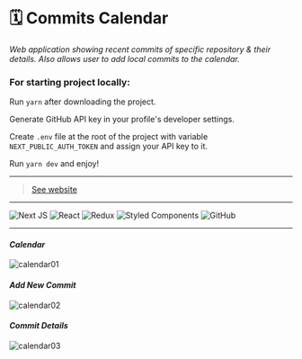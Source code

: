 # 🗓️ Commits Calendar

*Web application showing recent commits of specific repository & their details. Also allows user to add local commits to the calendar.*

### For starting project locally:

Run `yarn` after downloading the project.

Generate GitHub API key in your profile's developer settings.

Create `.env` file at the root of the project with variable `NEXT_PUBLIC_AUTH_TOKEN` and assign your API key to it.

Run `yarn dev` and enjoy!

<hr />

> [See website](https://commits-calendar.vercel.app/)
<hr />

![Next JS](https://img.shields.io/badge/Next-black?style=for-the-badge&logo=next.js&logoColor=white)
![React](https://img.shields.io/badge/react-%2320232a.svg?style=for-the-badge&logo=react&logoColor=%2361DAFB)
![Redux](https://img.shields.io/badge/redux-%23593d88.svg?style=for-the-badge&logo=redux&logoColor=white)
![Styled Components](https://img.shields.io/badge/styled--components-DB7093?style=for-the-badge&logo=styled-components&logoColor=white)
![GitHub](https://img.shields.io/badge/github-%23121011.svg?style=for-the-badge&logo=github&logoColor=white)
<hr />

#### *Calendar*

![calendar01](https://user-images.githubusercontent.com/46372998/178102480-4850b773-fc69-4301-9a65-9f287fa02315.png)

#### *Add New Commit*

![calendar02](https://user-images.githubusercontent.com/46372998/178102481-8f94026c-de7b-4544-8818-8179df8e0ceb.png)

#### *Commit Details*

![calendar03](https://user-images.githubusercontent.com/46372998/178102482-3959350f-9b9f-40d6-9a53-ae58b2f78db1.png)
